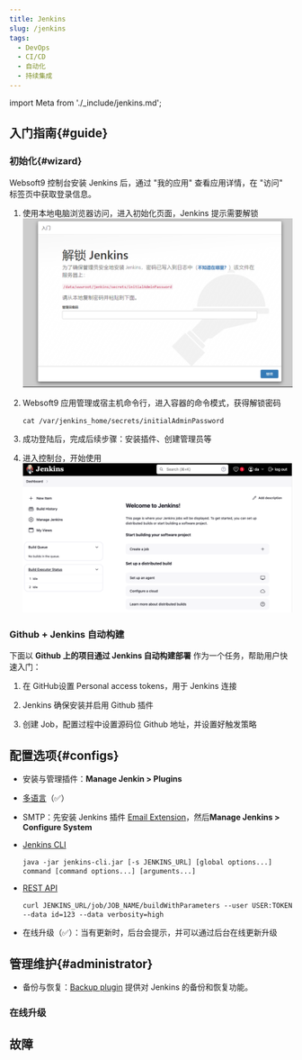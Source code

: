 ```yaml
---
title: Jenkins
slug: /jenkins
tags:
  - DevOps
  - CI/CD
  - 自动化
  - 持续集成
---
```


import Meta from './_include/jenkins.md';

<Meta name="meta" />

## 入门指南{#guide}

### 初始化{#wizard}

Websoft9 控制台安装 Jenkins 后，通过 "我的应用" 查看应用详情，在 "访问" 标签页中获取登录信息。  

1. 使用本地电脑浏览器访问，进入初始化页面，Jenkins 提示需要解锁
   ![](./assets/jenkins-installstart-websoft9.png)

2. Websoft9 应用管理或宿主机命令行，进入容器的命令模式，获得解锁密码

   ```
   cat /var/jenkins_home/secrets/initialAdminPassword
   ```

3. 成功登陆后，完成后续步骤：安装插件、创建管理员等  

4. 进入控制台，开始使用
   ![](./assets/jenkins-backend-websoft9.png)

### Github + Jenkins 自动构建

下面以 **Github 上的项目通过 Jenkins 自动构建部署** 作为一个任务，帮助用户快速入门：

1. 在 GitHub设置 Personal access tokens，用于 Jenkins 连接

2. Jenkins 确保安装并启用 Github 插件

3. 创建 Job，配置过程中设置源码位 Github 地址，并设置好触发策略

## 配置选项{#configs}

- 安装与管理插件：**Manage Jenkin > Plugins**

- [多语言](https://www.jenkins.io/doc/book/using/using-local-language/)（✅）

- SMTP：先安装 Jenkins 插件 [Email Extension](https://plugins.jenkins.io/email-ext/)，然后**Manage Jenkins > Configure System**

- [Jenkins CLI](https://www.jenkins.io/zh/doc/book/managing/cli/) 
   ```
   java -jar jenkins-cli.jar [-s JENKINS_URL] [global options...] command [command options...] [arguments...]
   ```

- [REST API](https://www.jenkins.io/doc/book/using/remote-access-api/) 
   ```
   curl JENKINS_URL/job/JOB_NAME/buildWithParameters --user USER:TOKEN --data id=123 --data verbosity=high
   ```

- 在线升级（✅）：当有更新时，后台会提示，并可以通过后台在线更新升级

## 管理维护{#administrator}

- 备份与恢复：[Backup plugin](https://plugins.jenkins.io/backup/) 提供对 Jenkins 的备份和恢复功能。 
 

### 在线升级



## 故障
